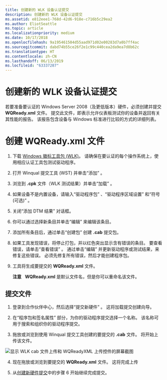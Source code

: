 ```yaml
---
title: 创建新的 WLK 设备认证提交
description: 创建新的 WLK 设备认证提交
ms.assetid: e812eee1-768d-42d6-918e-c716b5c29ea2
ms.author: EliotSeattle
ms.topic: article
ms.localizationpriority: medium
ms.date: 10/17/2018
ms.openlocfilehash: 9a195461504d55aad971d02e00283d7a0b7ff4ac
ms.sourcegitcommit: dabd74b55ce26f2e1c99c440cea2da9ea7d8b62c
ms.translationtype: HT
ms.contentlocale: zh-CN
ms.lasthandoff: 06/13/2019
ms.locfileid: "63337287"
---
```

# <a name="create-a-new-wlk-device-certification-submission"></a>创建新的 WLK 设备认证提交


若要准备要认证的 Windows Server 2008（及更低版本）硬件，必须创建并提交 **WQReady.xml** 文件。 提交此文件，即表示允许仪表板测试你的设备并返回有关其性能的报告。 该报告包含设备与 Windows 标准进行比较的方式的详细列表。

# <a name="creating-a-wqreadyxml-file"></a>创建 WQReady.xml 文件

1.  下载 [Windows 徽标工具包 (WLK)](https://go.microsoft.com/fwlink/p/?LinkId=219237)。 请确保在要认证的每个操作系统上，使用相应认证工具包测试驱动程序。

2.  打开 Winqual 提交工具 (WST) 并单击“添加”  。

3.  浏览到 **.cpk** 文件（WLK 测试结果）并单击“加载”  。

4.  如果设备不是内置设备，请输入“驱动程序包”  、“驱动程序区域设置”  和“符号(可选)”  。

5.  关闭“添加 DTM 结果”  对话框。

6.  你可以通过选择新条目并单击“编辑”  来编辑该条目。

7.  添加所有条目后，通过单击“创建包”  创建 **.cab** 提交包。

8.  如果工具发现错误，将停止打包，并以红色突出显示含有错误的条目。 要查看错误，请单击“查看错误”  。 通过单击“编辑”  并更新驱动程序或测试结果，来修复这些错误。 必须先修复所有错误，然后才能创建程序包。

9.  工具将生成要提交的 **WQReady.xml** 文件。

    **注意**  
    **WQReady.xml** 是默认文件名，但是你可以重命名该文件。

## <a name="submitting-your-file"></a>提交文件

1. 登录到合作伙伴中心，然后选择“提交新硬件”  。 这将加载提交创建向导。

2. 在“程序包和签名属性”  部分，为你的驱动程序提交选择一个名称。 该名称可用于搜索和组织你的驱动程序提交。

3. 拖放或浏览到使用 Winqual 提交工具创建的要提交的 **.cab** 文件。 将开始上传该文件。

![显示 WLK cab 文件上传和 WQReadyXML 上传控件的屏幕截图](images/upload-wlk.png)

4. 现在拖放或浏览到要提交的 **WQReady.xml** 文件。 这将完成上传

5. 从[创建新硬件提交](create-a-new-hardware-submission.md)中的步骤 6 开始继续完成提交。
